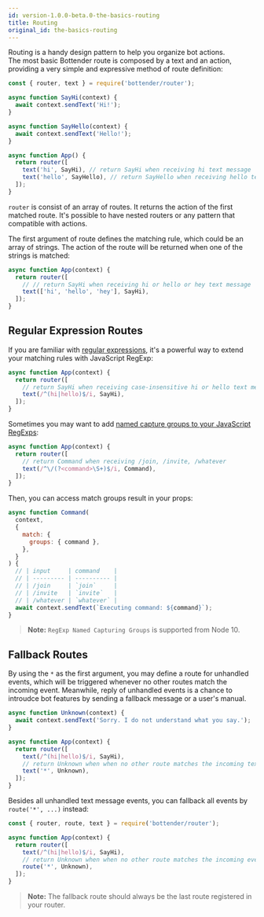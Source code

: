 ```yaml
---
id: version-1.0.0-beta.0-the-basics-routing
title: Routing
original_id: the-basics-routing
---
```


Routing is a handy design pattern to help you organize bot actions.  
The most basic Bottender route is composed by a text and an action, providing a very simple and expressive method of route definition:

```js
const { router, text } = require('bottender/router');

async function SayHi(context) {
  await context.sendText('Hi!');
}

async function SayHello(context) {
  await context.sendText('Hello!');
}

async function App() {
  return router([
    text('hi', SayHi), // return SayHi when receiving hi text message
    text('hello', SayHello), // return SayHello when receiving hello text message
  ]);
}
```

`router` is consist of an array of routes. It returns the action of the first matched route. It's possible to have nested routers or any pattern that compatible with actions.

The first argument of route defines the matching rule, which could be an array of strings. The action of the route will be returned when one of the strings is matched:

```js
async function App(context) {
  return router([
    // // return SayHi when receiving hi or hello or hey text message
    text(['hi', 'hello', 'hey'], SayHi),
  ]);
}
```

## Regular Expression Routes

If you are familiar with [regular expressions](https://developer.mozilla.org/en-US/docs/Web/JavaScript/Guide/Regular_Expressions), it's a powerful way to extend your matching rules with JavaScript RegExp:

```js
async function App(context) {
  return router([
    // return SayHi when receiving case-insensitive hi or hello text message
    text(/^(hi|hello)$/i, SayHi),
  ]);
}
```

Sometimes you may want to add [named capture groups to your JavaScript RegExps](https://github.com/tc39/proposal-regexp-named-groups):

```js
async function App(context) {
  return router([
    // return Command when receiving /join, /invite, /whatever
    text(/^\/(?<command>\S+)$/i, Command),
  ]);
}
```

Then, you can access match groups result in your props:

```js
async function Command(
  context,
  {
    match: {
      groups: { command },
    },
  }
) {
  // | input     | command    |
  // | --------- | ---------- |
  // | /join     | `join`     |
  // | /invite   | `invite`   |
  // | /whatever | `whatever` |
  await context.sendText(`Executing command: ${command}`);
}
```

> **Note:** `RegExp Named Capturing Groups` is supported from Node 10.

## Fallback Routes

By using the `*` as the first argument, you may define a route for unhandled events, which will be triggered whenever no other routes match the incoming event. Meanwhile, reply of unhandled events is a chance to introudce bot features by sending a fallback message or a user's manual.

```js
async function Unknown(context) {
  await context.sendText('Sorry. I do not understand what you say.');
}

async function App(context) {
  return router([
    text(/^(hi|hello)$/i, SayHi),
    // return Unknown when when no other route matches the incoming text message
    text('*', Unknown),
  ]);
}
```

Besides all unhandled text message events, you can fallback all events by `route('*', ...)` instead:

```js
const { router, route, text } = require('bottender/router');

async function App(context) {
  return router([
    text(/^(hi|hello)$/i, SayHi),
    // return Unknown when when no other route matches the incoming event
    route('*', Unknown),
  ]);
}
```

> **Note:** The fallback route should always be the last route registered in your router.

<!--## Payload Routes-->
<!--## Custom Routes-->

